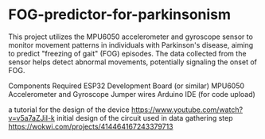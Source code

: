# FOG-predictor-for-parkinsonism

This project utilizes the MPU6050 accelerometer and gyroscope sensor to monitor movement patterns in individuals with Parkinson's disease, aiming to predict "freezing of gait" (FOG) episodes. The data collected from the sensor helps detect abnormal movements, potentially signaling the onset of FOG.

Components Required
ESP32 Development Board (or similar)
MPU6050 Accelerometer and Gyroscope
Jumper wires
Arduino IDE (for code upload)


a tutorial for the design of the device https://www.youtube.com/watch?v=v5a7aZJiI-k
initial design of the circuit used in data gathering step https://wokwi.com/projects/414464167243379713
